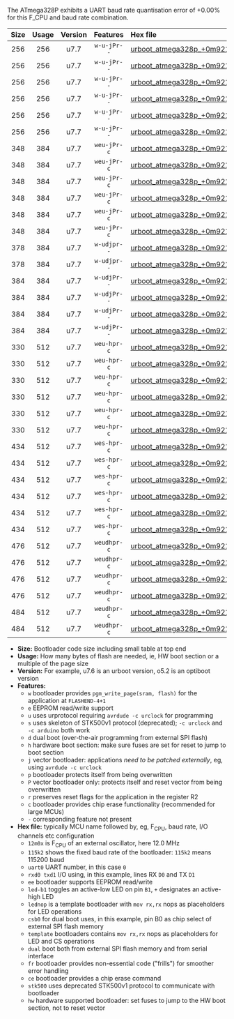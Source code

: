 The ATmega328P exhibits a UART baud rate quantisation error of +0.00% for this F_CPU and baud rate combination.

|Size|Usage|Version|Features|Hex file|
|:-:|:-:|:-:|:-:|:--|
|256|256|u7.7|`w-u-jPr--`|[urboot_atmega328p_+0m9216x_+++7k2_uart0_rxd0_txd1_led+b1_fr.hex](https://raw.githubusercontent.com/stefanrueger/urboot.hex/main/mcus/atmega328p/external_oscillator/fcpu_+0m9216x/br_+++7k2/urboot_atmega328p_+0m9216x_+++7k2_uart0_rxd0_txd1_led+b1_fr.hex)|
|256|256|u7.7|`w-u-jPr--`|[urboot_atmega328p_+0m9216x_+++7k2_uart0_rxd0_txd1_led+b5_fr.hex](https://raw.githubusercontent.com/stefanrueger/urboot.hex/main/mcus/atmega328p/external_oscillator/fcpu_+0m9216x/br_+++7k2/urboot_atmega328p_+0m9216x_+++7k2_uart0_rxd0_txd1_led+b5_fr.hex)|
|256|256|u7.7|`w-u-jPr--`|[urboot_atmega328p_+0m9216x_+++7k2_uart0_rxd0_txd1_led+d5_fr.hex](https://raw.githubusercontent.com/stefanrueger/urboot.hex/main/mcus/atmega328p/external_oscillator/fcpu_+0m9216x/br_+++7k2/urboot_atmega328p_+0m9216x_+++7k2_uart0_rxd0_txd1_led+d5_fr.hex)|
|256|256|u7.7|`w-u-jPr--`|[urboot_atmega328p_+0m9216x_+++7k2_uart0_rxd0_txd1_led-b1_fr.hex](https://raw.githubusercontent.com/stefanrueger/urboot.hex/main/mcus/atmega328p/external_oscillator/fcpu_+0m9216x/br_+++7k2/urboot_atmega328p_+0m9216x_+++7k2_uart0_rxd0_txd1_led-b1_fr.hex)|
|256|256|u7.7|`w-u-jPr--`|[urboot_atmega328p_+0m9216x_+++7k2_uart0_rxd0_txd1_led-d5_fr.hex](https://raw.githubusercontent.com/stefanrueger/urboot.hex/main/mcus/atmega328p/external_oscillator/fcpu_+0m9216x/br_+++7k2/urboot_atmega328p_+0m9216x_+++7k2_uart0_rxd0_txd1_led-d5_fr.hex)|
|256|256|u7.7|`w-u-jPr--`|[urboot_atmega328p_+0m9216x_+++7k2_uart0_rxd0_txd1_lednop_fr.hex](https://raw.githubusercontent.com/stefanrueger/urboot.hex/main/mcus/atmega328p/external_oscillator/fcpu_+0m9216x/br_+++7k2/urboot_atmega328p_+0m9216x_+++7k2_uart0_rxd0_txd1_lednop_fr.hex)|
|348|384|u7.7|`weu-jPr-c`|[urboot_atmega328p_+0m9216x_+++7k2_uart0_rxd0_txd1_ee_led+b1_fr_ce.hex](https://raw.githubusercontent.com/stefanrueger/urboot.hex/main/mcus/atmega328p/external_oscillator/fcpu_+0m9216x/br_+++7k2/urboot_atmega328p_+0m9216x_+++7k2_uart0_rxd0_txd1_ee_led+b1_fr_ce.hex)|
|348|384|u7.7|`weu-jPr-c`|[urboot_atmega328p_+0m9216x_+++7k2_uart0_rxd0_txd1_ee_led+b5_fr_ce.hex](https://raw.githubusercontent.com/stefanrueger/urboot.hex/main/mcus/atmega328p/external_oscillator/fcpu_+0m9216x/br_+++7k2/urboot_atmega328p_+0m9216x_+++7k2_uart0_rxd0_txd1_ee_led+b5_fr_ce.hex)|
|348|384|u7.7|`weu-jPr-c`|[urboot_atmega328p_+0m9216x_+++7k2_uart0_rxd0_txd1_ee_led+d5_fr_ce.hex](https://raw.githubusercontent.com/stefanrueger/urboot.hex/main/mcus/atmega328p/external_oscillator/fcpu_+0m9216x/br_+++7k2/urboot_atmega328p_+0m9216x_+++7k2_uart0_rxd0_txd1_ee_led+d5_fr_ce.hex)|
|348|384|u7.7|`weu-jPr-c`|[urboot_atmega328p_+0m9216x_+++7k2_uart0_rxd0_txd1_ee_led-b1_fr_ce.hex](https://raw.githubusercontent.com/stefanrueger/urboot.hex/main/mcus/atmega328p/external_oscillator/fcpu_+0m9216x/br_+++7k2/urboot_atmega328p_+0m9216x_+++7k2_uart0_rxd0_txd1_ee_led-b1_fr_ce.hex)|
|348|384|u7.7|`weu-jPr-c`|[urboot_atmega328p_+0m9216x_+++7k2_uart0_rxd0_txd1_ee_led-d5_fr_ce.hex](https://raw.githubusercontent.com/stefanrueger/urboot.hex/main/mcus/atmega328p/external_oscillator/fcpu_+0m9216x/br_+++7k2/urboot_atmega328p_+0m9216x_+++7k2_uart0_rxd0_txd1_ee_led-d5_fr_ce.hex)|
|348|384|u7.7|`weu-jPr-c`|[urboot_atmega328p_+0m9216x_+++7k2_uart0_rxd0_txd1_ee_lednop_fr_ce.hex](https://raw.githubusercontent.com/stefanrueger/urboot.hex/main/mcus/atmega328p/external_oscillator/fcpu_+0m9216x/br_+++7k2/urboot_atmega328p_+0m9216x_+++7k2_uart0_rxd0_txd1_ee_lednop_fr_ce.hex)|
|378|384|u7.7|`w-udjpr--`|[urboot_atmega328p_+0m9216x_+++7k2_uart0_rxd0_txd1_led+b1_csd5_dual.hex](https://raw.githubusercontent.com/stefanrueger/urboot.hex/main/mcus/atmega328p/external_oscillator/fcpu_+0m9216x/br_+++7k2/urboot_atmega328p_+0m9216x_+++7k2_uart0_rxd0_txd1_led+b1_csd5_dual.hex)|
|378|384|u7.7|`w-udjpr--`|[urboot_atmega328p_+0m9216x_+++7k2_uart0_rxd0_txd1_template_dual.hex](https://raw.githubusercontent.com/stefanrueger/urboot.hex/main/mcus/atmega328p/external_oscillator/fcpu_+0m9216x/br_+++7k2/urboot_atmega328p_+0m9216x_+++7k2_uart0_rxd0_txd1_template_dual.hex)|
|384|384|u7.7|`w-udjPr--`|[urboot_atmega328p_+0m9216x_+++7k2_uart0_rxd0_txd1_led+b1_csb0_dual.hex](https://raw.githubusercontent.com/stefanrueger/urboot.hex/main/mcus/atmega328p/external_oscillator/fcpu_+0m9216x/br_+++7k2/urboot_atmega328p_+0m9216x_+++7k2_uart0_rxd0_txd1_led+b1_csb0_dual.hex)|
|384|384|u7.7|`w-udjPr--`|[urboot_atmega328p_+0m9216x_+++7k2_uart0_rxd0_txd1_led+d5_csb0_dual.hex](https://raw.githubusercontent.com/stefanrueger/urboot.hex/main/mcus/atmega328p/external_oscillator/fcpu_+0m9216x/br_+++7k2/urboot_atmega328p_+0m9216x_+++7k2_uart0_rxd0_txd1_led+d5_csb0_dual.hex)|
|384|384|u7.7|`w-udjPr--`|[urboot_atmega328p_+0m9216x_+++7k2_uart0_rxd0_txd1_led-b1_csb0_dual.hex](https://raw.githubusercontent.com/stefanrueger/urboot.hex/main/mcus/atmega328p/external_oscillator/fcpu_+0m9216x/br_+++7k2/urboot_atmega328p_+0m9216x_+++7k2_uart0_rxd0_txd1_led-b1_csb0_dual.hex)|
|384|384|u7.7|`w-udjPr--`|[urboot_atmega328p_+0m9216x_+++7k2_uart0_rxd0_txd1_led-d5_csb0_dual.hex](https://raw.githubusercontent.com/stefanrueger/urboot.hex/main/mcus/atmega328p/external_oscillator/fcpu_+0m9216x/br_+++7k2/urboot_atmega328p_+0m9216x_+++7k2_uart0_rxd0_txd1_led-d5_csb0_dual.hex)|
|330|512|u7.7|`weu-hpr-c`|[urboot_atmega328p_+0m9216x_+++7k2_uart0_rxd0_txd1_ee_led+b1_fr_ce_hw.hex](https://raw.githubusercontent.com/stefanrueger/urboot.hex/main/mcus/atmega328p/external_oscillator/fcpu_+0m9216x/br_+++7k2/urboot_atmega328p_+0m9216x_+++7k2_uart0_rxd0_txd1_ee_led+b1_fr_ce_hw.hex)|
|330|512|u7.7|`weu-hpr-c`|[urboot_atmega328p_+0m9216x_+++7k2_uart0_rxd0_txd1_ee_led+b5_fr_ce_hw.hex](https://raw.githubusercontent.com/stefanrueger/urboot.hex/main/mcus/atmega328p/external_oscillator/fcpu_+0m9216x/br_+++7k2/urboot_atmega328p_+0m9216x_+++7k2_uart0_rxd0_txd1_ee_led+b5_fr_ce_hw.hex)|
|330|512|u7.7|`weu-hpr-c`|[urboot_atmega328p_+0m9216x_+++7k2_uart0_rxd0_txd1_ee_led+d5_fr_ce_hw.hex](https://raw.githubusercontent.com/stefanrueger/urboot.hex/main/mcus/atmega328p/external_oscillator/fcpu_+0m9216x/br_+++7k2/urboot_atmega328p_+0m9216x_+++7k2_uart0_rxd0_txd1_ee_led+d5_fr_ce_hw.hex)|
|330|512|u7.7|`weu-hpr-c`|[urboot_atmega328p_+0m9216x_+++7k2_uart0_rxd0_txd1_ee_led-b1_fr_ce_hw.hex](https://raw.githubusercontent.com/stefanrueger/urboot.hex/main/mcus/atmega328p/external_oscillator/fcpu_+0m9216x/br_+++7k2/urboot_atmega328p_+0m9216x_+++7k2_uart0_rxd0_txd1_ee_led-b1_fr_ce_hw.hex)|
|330|512|u7.7|`weu-hpr-c`|[urboot_atmega328p_+0m9216x_+++7k2_uart0_rxd0_txd1_ee_led-d5_fr_ce_hw.hex](https://raw.githubusercontent.com/stefanrueger/urboot.hex/main/mcus/atmega328p/external_oscillator/fcpu_+0m9216x/br_+++7k2/urboot_atmega328p_+0m9216x_+++7k2_uart0_rxd0_txd1_ee_led-d5_fr_ce_hw.hex)|
|330|512|u7.7|`weu-hpr-c`|[urboot_atmega328p_+0m9216x_+++7k2_uart0_rxd0_txd1_ee_lednop_fr_ce_hw.hex](https://raw.githubusercontent.com/stefanrueger/urboot.hex/main/mcus/atmega328p/external_oscillator/fcpu_+0m9216x/br_+++7k2/urboot_atmega328p_+0m9216x_+++7k2_uart0_rxd0_txd1_ee_lednop_fr_ce_hw.hex)|
|434|512|u7.7|`wes-hpr-c`|[urboot_atmega328p_+0m9216x_+++7k2_uart0_rxd0_txd1_ee_led+b1_fr_ce_stk500_hw.hex](https://raw.githubusercontent.com/stefanrueger/urboot.hex/main/mcus/atmega328p/external_oscillator/fcpu_+0m9216x/br_+++7k2/urboot_atmega328p_+0m9216x_+++7k2_uart0_rxd0_txd1_ee_led+b1_fr_ce_stk500_hw.hex)|
|434|512|u7.7|`wes-hpr-c`|[urboot_atmega328p_+0m9216x_+++7k2_uart0_rxd0_txd1_ee_led+b5_fr_ce_stk500_hw.hex](https://raw.githubusercontent.com/stefanrueger/urboot.hex/main/mcus/atmega328p/external_oscillator/fcpu_+0m9216x/br_+++7k2/urboot_atmega328p_+0m9216x_+++7k2_uart0_rxd0_txd1_ee_led+b5_fr_ce_stk500_hw.hex)|
|434|512|u7.7|`wes-hpr-c`|[urboot_atmega328p_+0m9216x_+++7k2_uart0_rxd0_txd1_ee_led+d5_fr_ce_stk500_hw.hex](https://raw.githubusercontent.com/stefanrueger/urboot.hex/main/mcus/atmega328p/external_oscillator/fcpu_+0m9216x/br_+++7k2/urboot_atmega328p_+0m9216x_+++7k2_uart0_rxd0_txd1_ee_led+d5_fr_ce_stk500_hw.hex)|
|434|512|u7.7|`wes-hpr-c`|[urboot_atmega328p_+0m9216x_+++7k2_uart0_rxd0_txd1_ee_led-b1_fr_ce_stk500_hw.hex](https://raw.githubusercontent.com/stefanrueger/urboot.hex/main/mcus/atmega328p/external_oscillator/fcpu_+0m9216x/br_+++7k2/urboot_atmega328p_+0m9216x_+++7k2_uart0_rxd0_txd1_ee_led-b1_fr_ce_stk500_hw.hex)|
|434|512|u7.7|`wes-hpr-c`|[urboot_atmega328p_+0m9216x_+++7k2_uart0_rxd0_txd1_ee_led-d5_fr_ce_stk500_hw.hex](https://raw.githubusercontent.com/stefanrueger/urboot.hex/main/mcus/atmega328p/external_oscillator/fcpu_+0m9216x/br_+++7k2/urboot_atmega328p_+0m9216x_+++7k2_uart0_rxd0_txd1_ee_led-d5_fr_ce_stk500_hw.hex)|
|434|512|u7.7|`wes-hpr-c`|[urboot_atmega328p_+0m9216x_+++7k2_uart0_rxd0_txd1_ee_lednop_fr_ce_stk500_hw.hex](https://raw.githubusercontent.com/stefanrueger/urboot.hex/main/mcus/atmega328p/external_oscillator/fcpu_+0m9216x/br_+++7k2/urboot_atmega328p_+0m9216x_+++7k2_uart0_rxd0_txd1_ee_lednop_fr_ce_stk500_hw.hex)|
|476|512|u7.7|`weudhpr-c`|[urboot_atmega328p_+0m9216x_+++7k2_uart0_rxd0_txd1_ee_led+b1_csb0_dual_fr_ce_hw.hex](https://raw.githubusercontent.com/stefanrueger/urboot.hex/main/mcus/atmega328p/external_oscillator/fcpu_+0m9216x/br_+++7k2/urboot_atmega328p_+0m9216x_+++7k2_uart0_rxd0_txd1_ee_led+b1_csb0_dual_fr_ce_hw.hex)|
|476|512|u7.7|`weudhpr-c`|[urboot_atmega328p_+0m9216x_+++7k2_uart0_rxd0_txd1_ee_led+d5_csb0_dual_fr_ce_hw.hex](https://raw.githubusercontent.com/stefanrueger/urboot.hex/main/mcus/atmega328p/external_oscillator/fcpu_+0m9216x/br_+++7k2/urboot_atmega328p_+0m9216x_+++7k2_uart0_rxd0_txd1_ee_led+d5_csb0_dual_fr_ce_hw.hex)|
|476|512|u7.7|`weudhpr-c`|[urboot_atmega328p_+0m9216x_+++7k2_uart0_rxd0_txd1_ee_led-b1_csb0_dual_fr_ce_hw.hex](https://raw.githubusercontent.com/stefanrueger/urboot.hex/main/mcus/atmega328p/external_oscillator/fcpu_+0m9216x/br_+++7k2/urboot_atmega328p_+0m9216x_+++7k2_uart0_rxd0_txd1_ee_led-b1_csb0_dual_fr_ce_hw.hex)|
|476|512|u7.7|`weudhpr-c`|[urboot_atmega328p_+0m9216x_+++7k2_uart0_rxd0_txd1_ee_led-d5_csb0_dual_fr_ce_hw.hex](https://raw.githubusercontent.com/stefanrueger/urboot.hex/main/mcus/atmega328p/external_oscillator/fcpu_+0m9216x/br_+++7k2/urboot_atmega328p_+0m9216x_+++7k2_uart0_rxd0_txd1_ee_led-d5_csb0_dual_fr_ce_hw.hex)|
|484|512|u7.7|`weudhpr-c`|[urboot_atmega328p_+0m9216x_+++7k2_uart0_rxd0_txd1_ee_led+b1_csd5_dual_fr_ce_hw.hex](https://raw.githubusercontent.com/stefanrueger/urboot.hex/main/mcus/atmega328p/external_oscillator/fcpu_+0m9216x/br_+++7k2/urboot_atmega328p_+0m9216x_+++7k2_uart0_rxd0_txd1_ee_led+b1_csd5_dual_fr_ce_hw.hex)|
|484|512|u7.7|`weudhpr-c`|[urboot_atmega328p_+0m9216x_+++7k2_uart0_rxd0_txd1_ee_template_dual_fr_ce_hw.hex](https://raw.githubusercontent.com/stefanrueger/urboot.hex/main/mcus/atmega328p/external_oscillator/fcpu_+0m9216x/br_+++7k2/urboot_atmega328p_+0m9216x_+++7k2_uart0_rxd0_txd1_ee_template_dual_fr_ce_hw.hex)|

- **Size:** Bootloader code size including small table at top end
- **Usage:** How many bytes of flash are needed, ie, HW boot section or a multiple of the page size
- **Version:** For example, u7.6 is an urboot version, o5.2 is an optiboot version
- **Features:**
  + `w` bootloader provides `pgm_write_page(sram, flash)` for the application at `FLASHEND-4+1`
  + `e` EEPROM read/write support
  + `u` uses urprotocol requiring `avrdude -c urclock` for programming
  + `s` uses skeleton of STK500v1 protocol (deprecated); `-c urclock` and `-c arduino` both work
  + `d` dual boot (over-the-air programming from external SPI flash)
  + `h` hardware boot section: make sure fuses are set for reset to jump to boot section
  + `j` vector bootloader: applications *need to be patched externally*, eg, using `avrdude -c urclock`
  + `p` bootloader protects itself from being overwritten
  + `P` vector bootloader only: protects itself and reset vector from being overwritten
  + `r` preserves reset flags for the application in the register R2
  + `c` bootloader provides chip erase functionality (recommended for large MCUs)
  + `-` corresponding feature not present
- **Hex file:** typically MCU name followed by, eg, F<sub>CPU</sub>, baud rate, I/O channels etc configuration
  + `12m0x` is F<sub>CPU</sub> of an external oscillator, here 12.0 MHz
  + `115k2` shows the fixed baud rate of the bootloader: `115k2` means 115200 baud
  + `uart0` UART number, in this case `0`
  + `rxd0 txd1` I/O using, in this example, lines RX `D0` and TX `D1`
  + `ee` bootloader supports EEPROM read/write
  + `led-b1` toggles an active-low LED on pin `B1`, `+` designates an active-high LED
  + `lednop` is a template bootloader with `mov rx,rx` nops as placeholders for LED operations
  + `csb0` for dual boot uses, in this example, pin B0 as chip select of external SPI flash memory
  + `template` bootloaders contains `mov rx,rx` nops as placeholders for LED and CS operations
  + `dual` boot both from external SPI flash memory and from serial interface
  + `fr` bootloader provides non-essential code ("frills") for smoother error handling
  + `ce` bootloader provides a chip erase command
  + `stk500` uses deprecated STK500v1 protocol to communicate with bootloader
  + `hw` hardware supported bootloader: set fuses to jump to the HW boot section, not to reset vector
